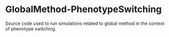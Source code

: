 # GlobalMethod-PhenotypeSwitching
Source code used to run simulations related to global method in the context of phenotype switching.
